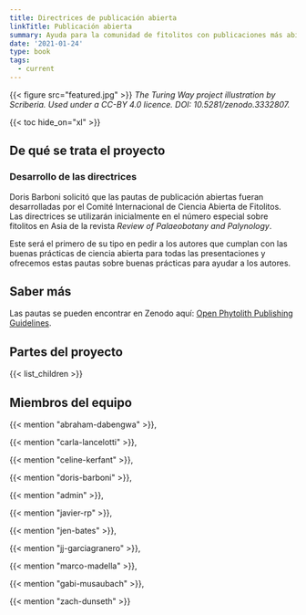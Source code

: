 ```yaml
---
title: Directrices de publicación abierta
linkTitle: Publicación abierta
summary: Ayuda para la comunidad de fitolitos con publicaciones más abiertas y FAIR.
date: '2021-01-24'
type: book
tags:
  - current
---
```


{{< figure src="featured.jpg" >}}
*The Turing Way project illustration by Scriberia. Used under a CC-BY 4.0 licence. DOI: 10.5281/zenodo.3332807.*

{{< toc hide_on="xl" >}}

## De qué se trata el proyecto

### Desarrollo de las directrices

Doris Barboni solicitó que las pautas de publicación abiertas fueran desarrolladas por el Comité Internacional de Ciencia Abierta de Fitolitos. Las directrices se utilizarán inicialmente en el número especial sobre fitolitos en Asia de la revista *Review of Palaeobotany and Palynology*.

Este será el primero de su tipo en pedir a los autores que cumplan con las buenas prácticas de ciencia abierta para todas las presentaciones y ofrecemos estas pautas sobre buenas prácticas para ayudar a los autores.

## Saber más

Las pautas se pueden encontrar en Zenodo aquí: [Open Phytolith Publishing Guidelines](https://doi.org/10.5281/zenodo.6803489). 

## Partes del proyecto

{{< list_children >}}

## Miembros del equipo

{{< mention "abraham-dabengwa" >}},

{{< mention "carla-lancelotti" >}},

{{< mention "celine-kerfant" >}},

{{< mention "doris-barboni" >}},

{{< mention "admin" >}},

{{< mention "javier-rp" >}},

{{< mention "jen-bates" >}},

{{< mention "jj-garciagranero" >}},

{{< mention "marco-madella" >}},

{{< mention "gabi-musaubach" >}},

{{< mention "zach-dunseth" >}}

